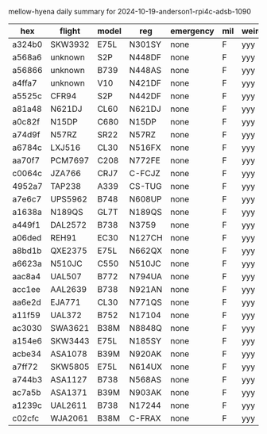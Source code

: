mellow-hyena daily summary for 2024-10-19-anderson1-rpi4c-adsb-1090

|hex|flight|model|reg|emergency|mil|weirdo|
|--|--|--|--|--|--|--|
|a324b0|SKW3932|E75L|N301SY|none|F|yyy|
|a568a6|unknown|S2P|N448DF|none|F|yyy|
|a56866|unknown|B739|N448AS|none|F|yyy|
|a4ffa7|unknown|V10|N421DF|none|F|yyy|
|a5525c|CFR94|S2P|N442DF|none|F|yyy|
|a81a48|N621DJ|CL60|N621DJ|none|F|yyy|
|a0c82f|N15DP|C680|N15DP|none|F|yyy|
|a74d9f|N57RZ|SR22|N57RZ|none|F|yyy|
|a6784c|LXJ516|CL30|N516FX|none|F|yyy|
|aa70f7|PCM7697|C208|N772FE|none|F|yyy|
|c0064c|JZA766|CRJ7|C-FCJZ|none|F|yyy|
|4952a7|TAP238|A339|CS-TUG|none|F|yyy|
|a7e6c7|UPS5962|B748|N608UP|none|F|yyy|
|a1638a|N189QS|GL7T|N189QS|none|F|yyy|
|a449f1|DAL2572|B738|N3759|none|F|yyy|
|a06ded|REH91|EC30|N127CH|none|F|yyy|
|a8bd1b|QXE2375|E75L|N662QX|none|F|yyy|
|a6623a|N510JC|C550|N510JC|none|F|yyy|
|aac8a4|UAL507|B772|N794UA|none|F|yyy|
|acc1ee|AAL2639|B738|N921AN|none|F|yyy|
|aa6e2d|EJA771|CL30|N771QS|none|F|yyy|
|a11f59|UAL372|B752|N17104|none|F|yyy|
|ac3030|SWA3621|B38M|N8848Q|none|F|yyy|
|a154e6|SKW3443|E75L|N185SY|none|F|yyy|
|acbe34|ASA1078|B39M|N920AK|none|F|yyy|
|a7ff72|SKW5805|E75L|N614UX|none|F|yyy|
|a744b3|ASA1127|B738|N568AS|none|F|yyy|
|ac7a5b|ASA1371|B39M|N903AK|none|F|yyy|
|a1239c|UAL2611|B738|N17244|none|F|yyy|
|c02cfc|WJA2061|B38M|C-FRAX|none|F|yyy|
